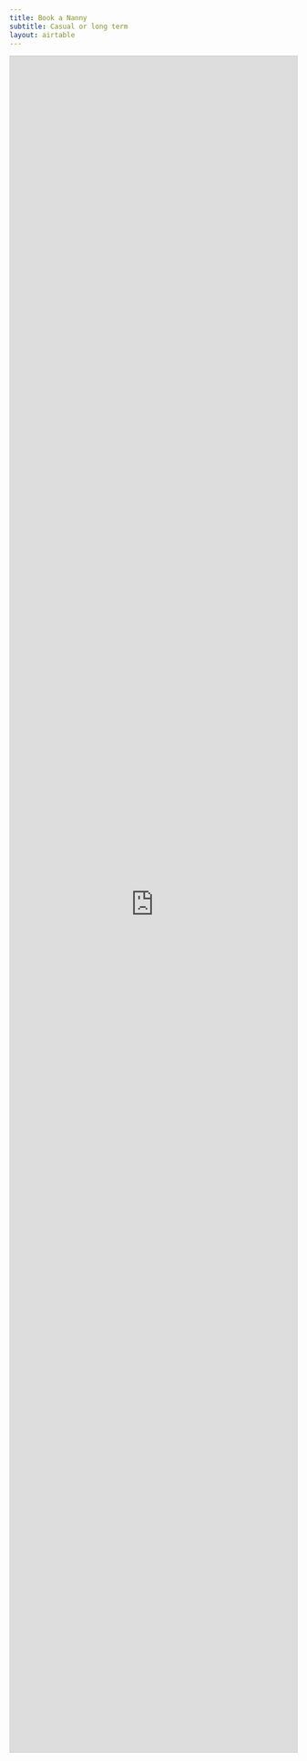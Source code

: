 ```yaml
---
title: Book a Nanny
subtitle: Casual or long term
layout: airtable
---
```


<script src="https://static.airtable.com/js/embed/embed_snippet_v1.js"></script><iframe class="airtable-embed airtable-dynamic-height" src="https://airtable.com/embed/shru2u7fSvfP7XfUs?backgroundColor=purple" frameborder="0" onmousewheel="" width="100%" height="2977" style="background: transparent; border: 1px solid #ccc;"></iframe>
